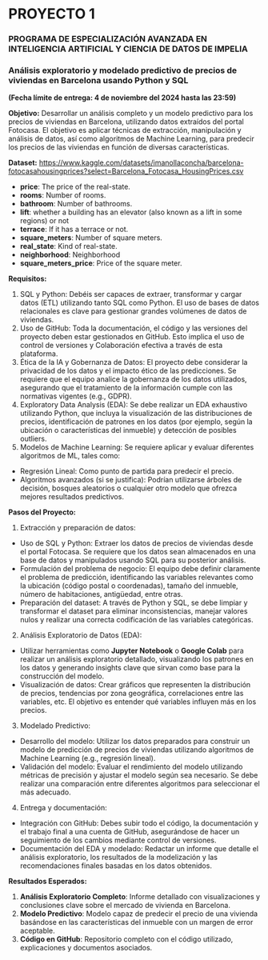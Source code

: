 # PROYECTO 1
### PROGRAMA DE ESPECIALIZACIÓN AVANZADA EN INTELIGENCIA ARTIFICIAL Y CIENCIA DE DATOS DE IMPELIA

### Análisis exploratorio y modelado predictivo de precios de viviendas en Barcelona usando Python y SQL 
**(Fecha límite de entrega: 4 de noviembre del 2024 hasta las 23:59)**

**Objetivo:**
Desarrollar un análisis completo y un modelo predictivo para los precios de viviendas en Barcelona, utilizando datos extraídos del portal Fotocasa. El objetivo es aplicar técnicas de extracción, manipulación y análisis de datos, así como algoritmos de Machine Learning, para predecir los precios de las viviendas en función de diversas características. 

**Dataset:**
https://www.kaggle.com/datasets/imanollaconcha/barcelona-fotocasahousingprices?select=Barcelona_Fotocasa_HousingPrices.csv 

- **price**: The price of the real-state.
- **rooms**: Number of rooms.
- **bathroom**: Number of bathrooms.
- **lift**: whether a building has an elevator (also known as a lift in some regions) or not
- **terrace**: If it has a terrace or not.
- **square_meters**: Number of square meters.
- **real_state**: Kind of real-state.
- **neighborhood**: Neighborhood
- **square_meters_price**: Price of the square meter.

**Requisitos:**
1. SQL y Python: Debéis ser capaces de extraer, transformar y cargar datos (ETL) utilizando tanto SQL como Python. El uso de bases de datos relacionales es clave para gestionar grandes volúmenes de datos de viviendas. 
2. Uso de GitHub: Toda la documentación, el código y las versiones del proyecto deben estar gestionados en GitHub. Esto implica el uso de control de versiones y Colaboración efectiva a través de esta plataforma. 
3. Ética de la IA y Gobernanza de Datos: El proyecto debe considerar la privacidad de los datos y el impacto ético de las predicciones. Se requiere que el equipo analice la gobernanza de los datos utilizados, asegurando que el tratamiento de la información cumple con las normativas vigentes (e.g., GDPR). 
4. Exploratory Data Analysis (EDA): Se debe realizar un EDA exhaustivo utilizando Python, que incluya la visualización de las distribuciones de precios, identificación de patrones en los datos (por ejemplo, según la ubicación o características del inmueble) y detección de posibles outliers. 
5. Modelos de Machine Learning: Se requiere aplicar y evaluar diferentes algoritmos de ML, tales como:
- Regresión Lineal: Como punto de partida para predecir el precio.
- Algoritmos avanzados (si se justifica): Podrían utilizarse árboles de decisión, bosques aleatorios o cualquier otro modelo que ofrezca mejores resultados predictivos. 

**Pasos del Proyecto:**
1. Extracción y preparación de datos:
- Uso de SQL y Python: Extraer los datos de precios de viviendas desde el portal Fotocasa. Se requiere que los datos sean almacenados en una base de datos y manipulados usando SQL para su posterior análisis. 
- Formulación del problema de negocio: El equipo debe definir claramente el problema de predicción, identificando las variables relevantes como la ubicación (código postal o coordenadas), tamaño del inmueble, número de habitaciones, antigüedad, entre otras. 
- Preparación del dataset: A través de Python y SQL, se debe limpiar y transformar el dataset para eliminar inconsistencias, manejar valores nulos y realizar una correcta codificación de las variables categóricas. 
2. Análisis Exploratorio de Datos (EDA):
- Utilizar herramientas como **Jupyter Notebook** o **Google Colab** para realizar un análisis exploratorio detallado, visualizando los patrones en los datos y generando insights clave que sirvan como base para la construcción del modelo. 
- Visualización de datos: Crear gráficos que representen la distribución de precios, tendencias por zona geográfica, correlaciones entre las variables, etc. El objetivo es entender qué variables influyen más en los precios. 
3. Modelado Predictivo: 
- Desarrollo del modelo: Utilizar los datos preparados para construir un modelo de predicción de precios de viviendas utilizando algoritmos de Machine Learning (e.g., regresión lineal). 
- Validación del modelo: Evaluar el rendimiento del modelo utilizando métricas de precisión y ajustar el modelo según sea necesario. Se debe realizar una comparación entre diferentes algoritmos para seleccionar el más adecuado. 
4. Entrega y documentación: 
- Integración con GitHub: Debes subir todo el código, la documentación y el trabajo final a una cuenta de GitHub, asegurándose de hacer un seguimiento de los cambios mediante control de versiones. 
- Documentación del EDA y modelado: Redactar un informe que detalle el análisis exploratorio, los resultados de la modelización y las recomendaciones finales basadas en los datos obtenidos. 

**Resultados Esperados:**
1. **Análisis Exploratorio Completo**: Informe detallado con visualizaciones y conclusiones clave sobre el mercado de vivienda en Barcelona. 
2. **Modelo Predictivo**: Modelo capaz de predecir el precio de una vivienda basándose en las características del inmueble con un margen de error aceptable. 
3. **Código en GitHub**: Repositorio completo con el código utilizado, explicaciones y documentos asociados. 

